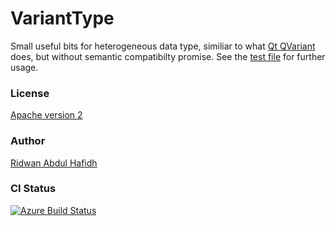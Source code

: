 # VariantType

Small useful bits for heterogeneous data type, similiar to what [Qt QVariant](http://doc.qt.io/qt-5/qvariant.html) does, 
but without semantic compatibilty promise. See the [test file](https://github.com/rdhafidh/varianttype/main.cpp) for further usage.

### License 
[Apache version 2](https://www.apache.org/licenses/LICENSE-2.0) 

### Author
[Ridwan Abdul Hafidh](https://twitter.com/rdhafidh)

### CI Status
[![Azure Build Status](https://dev.azure.com/ridwanabdulhafidh/project1/_apis/build/status/rdhafidh.varianttype)](https://dev.azure.com/ridwanabdulhafidh/project1/_build/latest?definitionId=1)